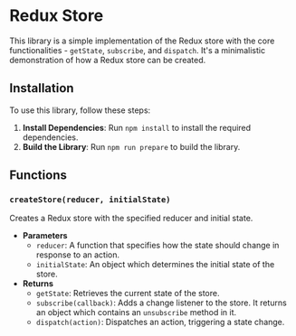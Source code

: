 # Redux Store
This library is a simple implementation of the Redux store with the core functionalities - `getState`, `subscribe`, and `dispatch`. It's a minimalistic demonstration of how a Redux store can be created.

## Installation
To use this library, follow these steps:
1. **Install Dependencies**: Run `npm install` to install the required dependencies.
2. **Build the Library**: Run `npm run prepare` to build the library.

## Functions
### `createStore(reducer, initialState)`
Creates a Redux store with the specified reducer and initial state.

- **Parameters**
    - `reducer`: A function that specifies how the state should change in response to an action.
    - `initialState`: An object which determines the initial state of the store.
- **Returns**
    - `getState`: Retrieves the current state of the store.
    - `subscribe(callback)`: Adds a change listener to the store. It returns an object which contains an `unsubscribe` method in it.
    - `dispatch(action)`: Dispatches an action, triggering a state change.
